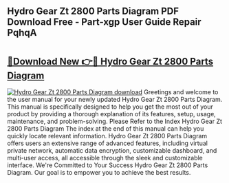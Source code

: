 ## Hydro Gear Zt 2800 Parts Diagram PDF Download Free - Part-xgp User Guide Repair PqhqA

# <h2><a href="http://dfu055d.blite.top/?on=Hydro+Gear+Zt+2800+Parts+Diagram">🔗Download New 👉🔴 Hydro Gear Zt 2800 Parts Diagram</a></h2>

[![Hydro Gear Zt 2800 Parts Diagram download](https://i.imgur.com/lujVjoI.png)](http://dfu055d.blite.top/?on=Hydro+Gear+Zt+2800+Parts+Diagram)
Greetings and welcome to the user manual for your newly updated Hydro Gear Zt 2800 Parts Diagram. This manual is specifically designed to help you get the most out of your product by providing a thorough explanation of its features, setup, usage, maintenance, and problem-solving. Please Refer to the Index Hydro Gear Zt 2800 Parts Diagram The index at the end of this manual can help you quickly locate relevant information. Hydro Gear Zt 2800 Parts Diagram offers users an extensive range of advanced features, including virtual private network, automatic data encryption, customizable dashboard, and multi-user access, all accessible through the sleek and customizable interface. We're Committed to Your Success Hydro Gear Zt 2800 Parts Diagram. Our goal is to empower you to achieve the best results.
